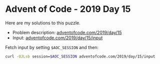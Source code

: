 # Advent of Code - 2019 Day 15
Here are my solutions to this puzzle.

* Problem description: [adventofcode.com/2019/day/15](https://adventofcode.com/2019/day/15)
* Input: [adventofcode.com/2019/day/15/input](https://adventofcode.com/2019/day/15/input)

Fetch input by setting `$AOC_SESSION` and then:
```bash
curl -OJLsb session=$AOC_SESSION adventofcode.com/2019/day/15/input
```
